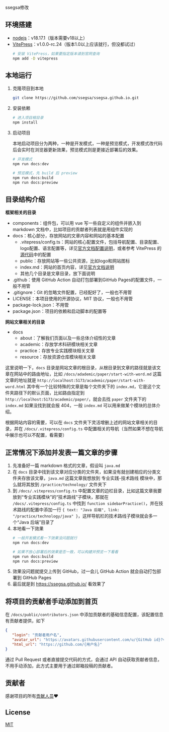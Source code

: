 ssegsa修改

## 环境搭建

- [nodejs](https://nodejs.org/en)：v18.17.1（版本需要v18以上）
- [VitePress](https://vitepress.dev/)：v1.0.0-rc.24（版本1.0以上应该就行，但没都试过）
  ```sh
  # 安装 VitePress，如果要指定版本请到官网查询
  npm add -D vitepress
  ```

## 本地运行

1. 克隆项目到本地
   ```sh
   git clone https://github.com/ssegsa/ssegsa.github.io.git
   ```

2. 安装依赖

   ```sh
   # 进入项目根目录
   npm install
   ```

3. 启动项目

   本地启动项目分为两种，一种是开发模式，一种是预览模式，开发模式改代码后会实时在浏览器更新效果，预览模式则是更接近部署后的效果。

   ```sh
   # 开发模式
   npm run docs:dev

   # 预览模式，先 build 后 preview
   npm run docs:build
   npm run docs:preview
   ```

## 目录结构介绍

**框架相关的目录**

- components：组件包，可以用 vue 写一些自定义的组件并嵌入到 markdown 文档中，比如项目的贡献者列表就是用组件实现的
- docs：核心部分，存放网站的文章内容和网站的基本配置
  - .vitepress/config.ts：网站的核心配置文件，包括导航配置、目录配置、logo配置、语言配置等，详见[官方文档配置说明](https://vitepress.dev/reference/default-theme-config)，或者参考 VitePress 的[源代码](https://github.com/vuejs/vitepress/blob/main/docs/.vitepress/config.ts)中的配置
  - public：存放网站等一些公共资源，比如logo和网站图标
  - index.md：网站的首页内容，详见[官方文档说明](https://vitepress.dev/reference/default-theme-home-page)
  - 其他几个目录是文章目录，放下面说明
- .github：使用 GitHub Action 自动打包部署到GitHub Pages的配置文件，一般不用管
- .gitignore：Git 的忽略文件配置，已经配好了，一般也不用管
- LICENSE：本项目使用的开源协议，MIT 协议，一般也不用管
- package-lock.json：不用管
- package.json：项目的依赖和启动脚本的配置等

**网站文章相关的目录**

- docs
  - about：了解我们页面以及一些总体介绍性的文章
  - academic：存放学术科研模块相关文章
  - practice：存放专业实践模块相关文章
  - resource：存放资源仓库模块相关文章

这里说明一下，`docs` 目录是网站文章的根目录，从根目录到文章的路径就是该文章在网站中的路由地址，比如 `/docs/adademic/paper/start-with-word.md` 这篇文章的地址就是 `http://localhost:5173/academic/paper/start-with-word.html` 其中有一个比较特殊的文章是每个文件夹下的 `index.md`，它是这个文件夹路径下的默认页面，比如路由指定到 `http://localhost:5173/academic/paper/`，就会去找 `paper` 文件夹下的 `index.md` 如果没找到就会报 404，一般 `index.md` 可以用来做某个模块的总体介绍。

根据网站内容的需要，可以在 `docs` 文件夹下灵活增删上述的网站文章相关的目录，并在 `/docs/.vitepress/config.ts` 中配置相关的导航（当然如果不想在导航中展示也可以不配置，看需要）

## 正常情况下添加并发表一篇文章的步骤

1. 先准备好一篇 markdown 格式的文章，假设叫 `java.md`
2. 在 `docs` 目录中找到该文章对应分类的文件夹，如果没有就创建相应的分类文件夹存放该文章，`java.md` 这篇文章我想放到 专业实践-技术路线 模块中，那么就将其放到 `/practice/technology/` 文件夹下
3. 到 `/docs/.vitepress/config.ts` 中配置文章的边栏目录，比如这篇文章我要放到“专业实践模块”的“技术路线”子模块，那就在 `/docs/.vitepress/config.ts` 中找到 `function sidebarPractice()`，并在技术路线的配置中添加一行 `{ text: "Java 后端", link: "/practice/technology/java" }`，这样导航栏的技术路线子模块就会多一个“Java 后端”目录了
4. 本地看一下效果
   ```sh
   # 一般开发模式看一下效果没问题就行
   npm run docs:dev

   # 如果不放心部署后的效果是否一致，可以构建并预览一下看看
   npm run docs:build
   npm run docs:preview
   ```
5. 效果没问题就提交上传到 GitHub，过一会儿 GitHub Action 就会自动打包部署到 GitHub Pages
6. 最后就是到 https://ssegsa.github.io/ 看效果了

## 将项目的贡献者手动添加到首页

在 `/docs/public/contributors.json` 中添加贡献者的基础信息配置，该配置信息有贡献者提供，如下

```json
{
   "login": "贡献者用户名",
   "avatar_url": "https://avatars.githubusercontent.com/u/{GitHub id}?v=4",
   "html_url": "https://github.com/{用户名}"
}
```

通过 Pull Request 或者直接提交代码的方式，会通过 API 自动获取贡献者信息，不用手动添加，此方式主要用于通过邮箱投稿的贡献者。

## 贡献者

感谢项目的所有[贡献人员](https://github.com/ssegsa/ssegsa.github.io/graphs/contributors)❤️

## License

[MIT](https://github.com/MakerHu/Quae/blob/main/LICENSE)
